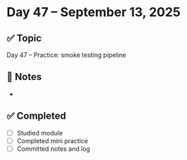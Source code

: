 # Day 47 – September 13, 2025

## ✅ Topic
Day 47 – Practice: smoke testing pipeline

## 📝 Notes
- 

## ✅ Completed
- [ ] Studied module
- [ ] Completed mini practice
- [ ] Committed notes and log
